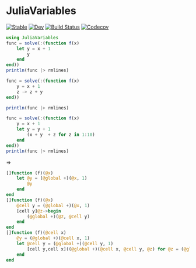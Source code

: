 # JuliaVariables

[![Stable](https://img.shields.io/badge/docs-stable-blue.svg)](https://thautwarm.github.io/JuliaVariables.jl/stable)
[![Dev](https://img.shields.io/badge/docs-dev-blue.svg)](https://thautwarm.github.io/JuliaVariables.jl/dev)
[![Build Status](https://travis-ci.com/thautwarm/JuliaVariables.jl.svg?branch=master)](https://travis-ci.com/thautwarm/JuliaVariables.jl)
[![Codecov](https://codecov.io/gh/thautwarm/JuliaVariables.jl/branch/master/graph/badge.svg)](https://codecov.io/gh/thautwarm/JuliaVariables.jl)


```julia
using JuliaVariables
func = solve(:(function f(x)
    let y = x + 1
        y
    end
end))
println(func |> rmlines)

func = solve(:(function f(x)
    y = x + 1
    z -> z + y
end))

println(func |> rmlines)

func = solve(:(function f(x)
    y = x + 1
    let y = y + 1
        (x + y  + z for z in 1:10)
    end
end))
println(func |> rmlines)
```

=>

```julia
[]function (f)(@x)
    let @y = (@global +)(@x, 1)
        @y
    end
end
[]function (f)(@x)
    @cell y = (@global +)(@x, 1)
    [cell y]@z->begin
        (@global +)(@z, @cell y)
    end
end
[]function (f)(@cell x)
    @y = (@global +)(@cell x, 1)
    let @cell y = (@global +)(@cell y, 1)
        [cell y,cell x]((@global +)(@cell x, @cell y, @z) for @z = (@global :)(1, 10))
    end
end
```